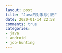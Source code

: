 ```yaml
---
layout: post
title: "Java的对象与引用"
date: 2020-01-14 22:58
comments: true
categories: 
- java
- android
- job-hunting
---
```


<!-- more -->
